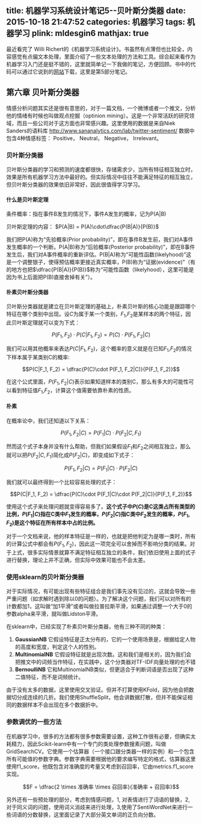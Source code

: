 title: 机器学习系统设计笔记5--贝叶斯分类器
date: 2015-10-18 21:47:52
categories: 机器学习
tags: 机器学习
plink: mldesgin6
mathjax: true
---

最近看完了 Willi Richert的《机器学习系统设计》。书虽然有点薄但也比较全，内容感觉有点偏文本处理，里面介绍了一些文本处理的方法和工具。综合起来看作为机器学习入门还是挺不错的，这里就简单记一下我做的笔记，方便回顾。书中的代码可以通过它说到的[网站](https://www.packtpub.com/books/content/support/11704)下载，这里是第5部分笔记。

## 第六章 贝叶斯分类器

情感分析问题其实还是很有意思的，对于一篇文档，一个微博或者一个推文，分析他的情绪有时候也叫做观点挖掘（optinion mining）。这是一个非常活跃的研究领域，而且一些公司对于这方面也非常感兴趣。这里使用的数据是来自Niek Sanders的语料库 http://www.sananalytics.com/lab/twitter-sentiment/ 数据中包含4种情感标签： Positive， Neutral， Negative， Irrelevant。

### 贝叶斯分类器

贝叶斯分类器的学习和预测的速度都很快，存储需求少，当所有特征相互独立时，效果是所有机器学习方法中最好的。但实际情况中往往不能满足特征的相互独立，但贝叶斯分类器的效果依旧非常好，因此很值得学习学习。

#### 什么是贝叶斯定理

条件概率：指在事件B发生的情况下，事件A发生的概率，记为P(A|B)

贝叶斯定理的内容： $P(A|B) = P(A)\cdot\dfrac{P(B|A)}{P(B)}$

我们把P(A)称为“先验概率(Prior probability)”，即在事件B发生前，我们对A事件发生概率的一个判断。P(A|B)称为“后验概率(Posterior probability)”，即在B事件发生后，我们对A事件概率的重新评估。P(B|A)称为“可能性函数(likelyhood)”这是一个调整银子，使得预估概率更接近真实概率，P(B)称为“证据(evidence)”（有的地方也把$\dfrac{P(B|A)}{P(B)}$称为“可能性函数（likelyhood），这里可能是因为书上后面把P(B)直接舍掉有关”）。

#### 朴素贝叶斯分类器

贝叶斯分类器就是建立在贝叶斯定理的基础上，朴素贝叶斯的核心功能是跟踪哪个特征在哪个类别中出现。设$C$为属于某一个类别，$F_1$,$F_2$是某样本的两个特征，因此贝叶斯定理就可以变为下式：

$$P(F_1,F_2)\cdot P(C|F_1, F_2) = P(C) \cdot P(F_1, F_2|C)$$

我们可以用其他概率来表达$P(C|F_1, F_2)$，这个概率的意义就是在已知$F_1$,$F_2$的情况下样本属于某类别C的概率:

$$P(C|F_1, F_2) = \dfrac{P(C)\cdot P(F_1, F_2|C)}{P(F_1, F_2)}$$

在这个公式里面，$P(F_1,F_2|C)$表示如果知道样本的类别C，那么有多大的可能性可以看到特征值$F_1$,$F_2$，计算这个值需要依靠朴素的性质。

#### 朴素

在概率论中，我们还知道以下关系：

$$P(F_1,F_2|C) = P(F_1|C)\cdot P(F_2|C,F_1)$$

然而这个式子本身并没有什么帮助，但我们如果假设$F_1$和$F_2$之间相互独立，那么就可以把$P(F_2|C,F_1)$简化成$P(F_2|C)$，即变成如下式子：

$$P(F_1,F_2|C) = P(F_1|C)\cdot P(F_2|C)$$

我们就可以最终得到一个比较容易处理的式子：

$$P(C|F_1, F_2) = \dfrac{P(C)\cdot P(F_1|C)\cdot P(F_2|C)}{P(F_1, F_2)}$$

使用这个式子来处理问题就变得容易多了。**这个式子中$P(C)$是C这类占所有类型的比例，$P(F_1|C)$指在C类中$F_1$发生的概率，$P(F_2|C)$指C类中$F_2$发生的概率，$P(F_1,F_2)$是这个特征在所有样本中占的比例。**

对于一个文档来说，他的样本特征是一样的，也就是把他判定为是哪一类时，所有的计算公式中都会有$P(F_1,F_2)$，因此这一项完全可以舍掉而不影响分类的结果。对于上式，很多实际情景就算不满足特征相互独立的条件，我们依旧使用上面的式子进行替换，理论上并不正确，但实际中效果可能也不会太差。

### 使用sklearn的贝叶斯分类器

对于实际情况，有可能出现有些特征组合是我们事先没有见过的，这就会导致一些严重问题（如求解时遇到除以0的问题）。为了解决这个问题，我们可以对所有的计数都加1，这叫做“加1平滑”或者叫做拉普拉斯平滑，如果通过调整一个大于0的参数alpha来平滑，就叫做Lidston平滑。

在sklearn中，已经实现了朴素贝叶斯分类器，他有三种不同的种类：

1. **GaussianNB** 它假设特征是正太分布的，它的一个使用场景是，根据给定人物的高度和宽度，判定这个人的性别。
2. **MultinomialNB** 它假设特征就是出现次数。这和我们是相关的，因为我们会把推文中的词频当作特征，在实践中，这个分类器对TF-IDF向量处理的也不错
3. **BernoulliNB** 它和MultinomialNB类似，但更适合于判断词语是否出现了这种二值特征，而不是词频统计。

由于没有太多的数据，这里使用交叉验证。但并不打算使用KFold，因为他会把数据切分成连续的几折。我们使用ShuffleSplit，他会讲数据打散，但并不能保证相同的数据样本不会出现在多个数据折中。

### 参数调优的一些方法

在机器学习中，很多的方法都有很多参数需要设置，这种工作很有必要，但确实太耗精力，因此Scikit-learn中有一个专门的类处理参数搜素问题，叫做GridSearchCV。它使用一个估算器（一个接口跟分类器一样的实例）和一个包含所有可能值的参数字典。参数字典需要根据他的要求编写特定的格式，估算器这里使用f1_score，他既包含对准确度的考量又考虑到召回率，它由metrics.f1_score实现。

$$F = \dfrac{2 \times 准确率 \times 召回率}{准确率 + 召回率}$$

另外还有一些预处理的部分，考虑到情感问题，1, 对表情进行了词语的替换，2, 对于同义词的问题，使用词义消歧来进行处理，3,使用了SentiWordNet来进行一些词语的分数替换，这里面记录了大部分英文单词的正负向分数。
